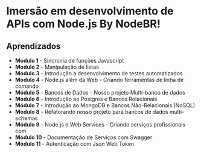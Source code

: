 # Imersão em desenvolvimento de APIs com Node.js By NodeBR!

## Aprendizados

- **Modulo 1** - Sincronia de funções Javascript
- **Modulo 2** - Manipulação de listas
- **Modulo 3** - Introdução a desenvolvimento de testes automatizados
- **Módulo 4** - Node.js além da Web - Criando ferramentas de linha de comando
- **Módulo 5** - Bancos de Dados - Nosso projeto Multi-banco de dados
- **Modulo 6** - Introdução ao Postgres e Bancos Relacionais
- **Módulo 7** - Introdução ao MongoDB e Bancos Não-Relacionais (NoSQL)
- **Módulo 8** - Refatorando nosso projeto para bancos de dados multi-schemas
- **Módulo 9** - Node.js e Web Services - Criando serviços profissionais com
- **Módulo 10** - Documentação de Serviços com Swagger
- **Módulo 11** - Autenticação com Json Web Token
